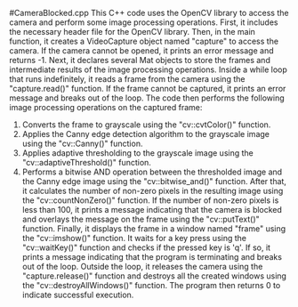 #CameraBlocked.cpp
This C++ code uses the OpenCV library to access the camera and perform some image processing operations. 
First, it includes the necessary header file for the OpenCV library. Then, in the main function, it creates a VideoCapture object named "capture" to access the camera. 
If the camera cannot be opened, it prints an error message and returns -1. Next, 
it declares several Mat objects to store the frames and intermediate results of the image processing operations. 
Inside a while loop that runs indefinitely, it reads a frame from the camera using the "capture.read()" function. 
If the frame cannot be captured, it prints an error message and breaks out of the loop. 
The code then performs the following image processing operations on the captured frame: 
1. Converts the frame to grayscale using the "cv::cvtColor()" function. 
2. Applies the Canny edge detection algorithm to the grayscale image using the "cv::Canny()" function. 
3. Applies adaptive thresholding to the grayscale image using the "cv::adaptiveThreshold()" function. 
4. Performs a bitwise AND operation between the thresholded image and the Canny edge image using the "cv::bitwise_and()" function. 
   After that, it calculates the number of non-zero pixels in the resulting image using the "cv::countNonZero()" function. 
   If the number of non-zero pixels is less than 100, it prints a message indicating that the camera is blocked and overlays the message on the frame using the "cv::putText()" function. 
   Finally, it displays the frame in a window named "frame" using the "cv::imshow()" function. It waits for a key press using the "cv::waitKey()" function and checks if the pressed key is 'q'. 
   If so, it prints a message indicating that the program is terminating and breaks out of the loop. 
   Outside the loop, it releases the camera using the "capture.release()" function and destroys all the created windows using the "cv::destroyAllWindows()" function. 
   The program then returns 0 to indicate successful execution.
